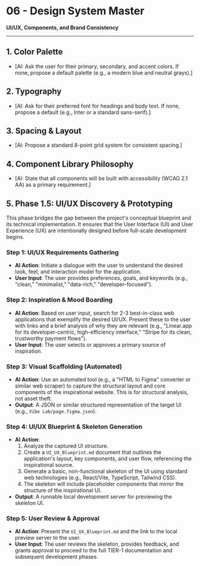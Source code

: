 # 06 - Design System Master
**UI/UX, Components, and Brand Consistency**
<!-- AI Genesis Guide: Ask the user for their design preferences. If they don't have any, propose a clean, modern default. -->

---

## 1. Color Palette
- [AI: Ask the user for their primary, secondary, and accent colors. If none, propose a default palette (e.g., a modern blue and neutral grays).]

## 2. Typography
- [AI: Ask for their preferred font for headings and body text. If none, propose a default (e.g., Inter or a standard sans-serif).]

## 3. Spacing & Layout
- [AI: Propose a standard 8-point grid system for consistent spacing.]

## 4. Component Library Philosophy
- [AI: State that all components will be built with accessibility (WCAG 2.1 AA) as a primary requirement.]

## 5. Phase 1.5: UI/UX Discovery & Prototyping

This phase bridges the gap between the project's conceptual blueprint and its technical implementation. It ensures that the User Interface (UI) and User Experience (UX) are intentionally designed before full-scale development begins.

### Step 1: UI/UX Requirements Gathering
*   **AI Action**: Initiate a dialogue with the user to understand the desired look, feel, and interaction model for the application.
*   **User Input**: The user provides preferences, goals, and keywords (e.g., "clean," "minimalist," "data-rich," "developer-focused").

### Step 2: Inspiration & Mood Boarding
*   **AI Action**: Based on user input, search for 2-3 best-in-class web applications that exemplify the desired UI/UX. Present these to the user with links and a brief analysis of why they are relevant (e.g., "Linear.app for its developer-centric, high-efficiency interface," "Stripe for its clean, trustworthy payment flows").
*   **User Input**: The user selects or approves a primary source of inspiration.

### Step 3: Visual Scaffolding (Automated)
*   **AI Action**: Use an automated tool (e.g., a "HTML to Figma" converter or similar web scraper) to capture the structural layout and core components of the inspirational website. This is for structural analysis, not asset theft.
*   **Output**: A JSON or similar structured representation of the target UI (e.g., `Vibe Lab/page.figma.json`).

### Step 4: UI/UX Blueprint & Skeleton Generation
*   **AI Action**:
    1.  Analyze the captured UI structure.
    2.  Create a `UI_UX_Blueprint.md` document that outlines the application's layout, key components, and user flow, referencing the inspirational source.
    3.  Generate a basic, non-functional skeleton of the UI using standard web technologies (e.g., React/Vite, TypeScript, Tailwind CSS).
    4.  The skeleton will include placeholder components that mirror the structure of the inspirational UI.
*   **Output**: A runnable local development server for previewing the skeleton UI.

### Step 5: User Review & Approval
*   **AI Action**: Present the `UI_UX_Blueprint.md` and the link to the local preview server to the user.
*   **User Input**: The user reviews the skeleton, provides feedback, and grants approval to proceed to the full TIER-1 documentation and subsequent development phases. 